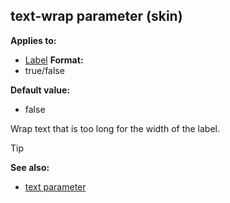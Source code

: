 ## text-wrap parameter (skin)

<!-- -->
**Applies to:**
+   [Label](/ref/skin/control/label.md) <!-- -->
**Format:**
+   true/false
<!-- -->
**Default value:**
+   false


Wrap text that is too long for the width of the label.

> [!TIP] 
> **See also:**
> +   [text parameter](/ref/skin/param/text.md) 